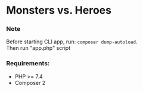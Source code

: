 # Monsters vs. Heroes

### Note
Before starting CLI app, run: `composer dump-autoload`.\
Then run "app.php" script


### Requirements:
- PHP >= 7.4
- Composer 2